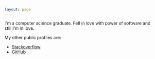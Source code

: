 ```yaml
---
layout: page
---
```


I'm a computer science graduate. Fell in love with power of software and still I'm in love.

My other public profiles are:

* [Stackoverflow](http://stackoverflow.com/users/870218)
* [GitHub](http://github.com/waah42)



